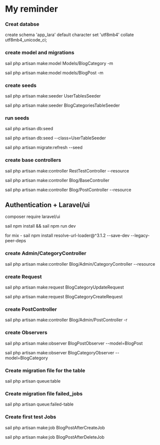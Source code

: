 # My reminder

### Creat databse

create schema 'app_lara' default character set 'utf8mb4' collate utf8mb4_unicode_ci;

### create model and migrations

sail php artisan make:model Models/BlogCategory -m

sail php artisan make:model models/BlogPost -m

### create seeds

sail php artisan make:seeder UserTablesSeeder

sail php artisan make:seeder BlogCategoriesTableSeeder

### run seeds

sail php artisan db:seed

sail php artisan db:seed --class=UserTableSeeder

sail php artisan migrate:refresh --seed

### create base controllers

sail php artisan make:controller RestTestController --resource

sail php artisan make:controller Blog/BaseController

sail php artisan make:controller Blog/PostController --resource

## Authentication + Laravel/ui

composer require laravel/ui

sail npm install && sail npm run dev

for mix - sail npm install resolve-url-loader@^3.1.2 --save-dev --legacy-peer-deps

### create Admin/CategoryController

sail php artisan make:controller Blog/Admin/CategoryController --resource

### create Request

sail php artisan make:request BlogCategoryUpdateRequest

sail php artisan make:request BlogCategoryCreateRequest

### create PostController

sail php artisan make:controller Blog/Admin/PostController -r

### create Observers

sail php artisan make:observer BlogPostObserver --model=BlogPost

sail php artisan make:observer BlogCategoryObserver --model=BlogCategory

### Create migration file for the table

sail php artisan queue:table

### Create migration file failed_jobs

sail php artisan queue:failed-table

### Create first test Jobs

sail php artisan make:job BlogPostAfterCreateJob

sail php artisan make:job BlogPostAfterDeleteJob

